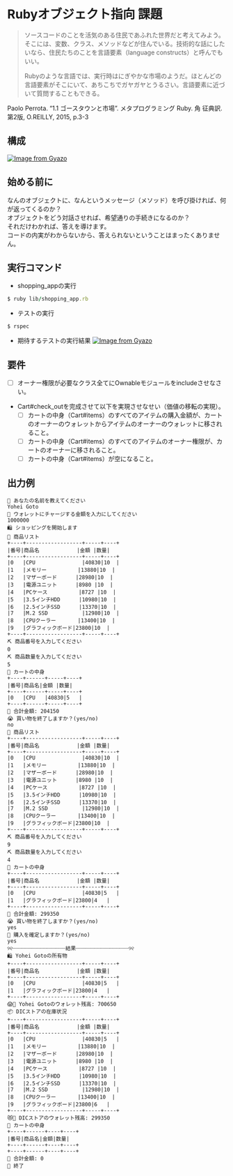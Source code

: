 # Rubyオブジェクト指向 課題
> ソースコードのことを活気のある住民であふれた世界だと考えてみよう。そこには、変数、クラス、メソッドなどが住んでいる。技術的な話にしたいなら、住民たちのことを言語要素（language constructs）と呼んでもいい。 
>  
> Rubyのような言語では、実行時はにぎやかな市場のようだ。ほとんどの言語要素がそこにいて、あちこちでガヤガヤとうるさい。言語要素に近づいて質問することもできる。  

Paolo Perrota. “1.1 ゴースタウンと市場”. メタプログラミング Ruby. 角 征典訳. 第2版, O.REILLY, 2015, p.3-3

## 構成
[![Image from Gyazo](https://i.gyazo.com/ed9adbab49f8ca19a013caff586f6d07.png)](https://gyazo.com/ed9adbab49f8ca19a013caff586f6d07)

## 始める前に
なんのオブジェクトに、なんというメッセージ（メソッド）を呼び掛ければ、何が返ってくるのか？  
オブジェクトをどう対話させれば、希望通りの手続きになるのか？  
それだけわかれば、答えを導けます。  
コードの内実がわからないから、答えられないということはまったくありません。  

## 実行コマンド
- shopping_appの実行
```ruby
$ ruby lib/shopping_app.rb
```
- テストの実行
```ruby
$ rspec
```
- 期待するテストの実行結果
[![Image from Gyazo](https://i.gyazo.com/43641660d40816f46b8f8f495db6856a.png)](https://gyazo.com/43641660d40816f46b8f8f495db6856a)

## 要件
- [ ] オーナー権限が必要なクラス全てにOwnableモジュールをincludeさせなさい。

- Cart#check_outを完成させて以下を実現させなせい（価値の移転の実現）。
  - [ ] カートの中身（Cart#items）のすべてのアイテムの購入金額が、カートのオーナーのウォレットからアイテムのオーナーのウォレットに移されること。
  - [ ] カートの中身（Cart#items）のすべてのアイテムのオーナー権限が、カートのオーナーに移されること。
  - [ ] カートの中身（Cart#items）が空になること。

## 出力例
```
🤖 あなたの名前を教えてください
Yohei Goto
🏧 ウォレットにチャージする金額を入力にしてください
1000000
🛍️ ショッピングを開始します
📜 商品リスト
+----+------------------+-----+----+
|番号|商品名            |金額 |数量|
+----+------------------+-----+----+
|0   |CPU               |40830|10  |
|1   |メモリー          |13880|10  |
|2   |マザーボード      |28980|10  |
|3   |電源ユニット      |8980 |10  |
|4   |PCケース          |8727 |10  |
|5   |3.5インチHDD      |10980|10  |
|6   |2.5インチSSD      |13370|10  |
|7   |M.2 SSD           |12980|10  |
|8   |CPUクーラー       |13400|10  |
|9   |グラフィックボード|23800|10  |
+----+------------------+-----+----+
⛏ 商品番号を入力してください
0
⛏ 商品数量を入力してください
5
🛒 カートの中身
+----+------+-----+----+
|番号|商品名|金額 |数量|
+----+------+-----+----+
|0   |CPU   |40830|5   |
+----+------+-----+----+
🤑 合計金額: 204150
😭 買い物を終了しますか？(yes/no)
no
📜 商品リスト
+----+------------------+-----+----+
|番号|商品名            |金額 |数量|
+----+------------------+-----+----+
|0   |CPU               |40830|10  |
|1   |メモリー          |13880|10  |
|2   |マザーボード      |28980|10  |
|3   |電源ユニット      |8980 |10  |
|4   |PCケース          |8727 |10  |
|5   |3.5インチHDD      |10980|10  |
|6   |2.5インチSSD      |13370|10  |
|7   |M.2 SSD           |12980|10  |
|8   |CPUクーラー       |13400|10  |
|9   |グラフィックボード|23800|10  |
+----+------------------+-----+----+
⛏ 商品番号を入力してください
9
⛏ 商品数量を入力してください
4
🛒 カートの中身
+----+------------------+-----+----+
|番号|商品名            |金額 |数量|
+----+------------------+-----+----+
|0   |CPU               |40830|5   |
|1   |グラフィックボード|23800|4   |
+----+------------------+-----+----+
🤑 合計金額: 299350
😭 買い物を終了しますか？(yes/no)
yes
💸 購入を確定しますか？(yes/no)
yes
୨୧┈┈┈┈┈┈┈┈┈┈┈┈┈┈┈┈┈結果┈┈┈┈┈┈┈┈┈┈┈┈┈┈┈┈┈୨୧
🛍️ ️Yohei Gotoの所有物
+----+------------------+-----+----+
|番号|商品名            |金額 |数量|
+----+------------------+-----+----+
|0   |CPU               |40830|5   |
|1   |グラフィックボード|23800|4   |
+----+------------------+-----+----+
😱👛 Yohei Gotoのウォレット残高: 700650
📦 DICストアの在庫状況
+----+------------------+-----+----+
|番号|商品名            |金額 |数量|
+----+------------------+-----+----+
|0   |CPU               |40830|5   |
|1   |メモリー          |13880|10  |
|2   |マザーボード      |28980|10  |
|3   |電源ユニット      |8980 |10  |
|4   |PCケース          |8727 |10  |
|5   |3.5インチHDD      |10980|10  |
|6   |2.5インチSSD      |13370|10  |
|7   |M.2 SSD           |12980|10  |
|8   |CPUクーラー       |13400|10  |
|9   |グラフィックボード|23800|6   |
+----+------------------+-----+----+
😻👛 DICストアのウォレット残高: 299350
🛒 カートの中身
+----+------+----+----+
|番号|商品名|金額|数量|
+----+------+----+----+
+----+------+----+----+
🌚 合計金額: 0
🎉 終了
```
